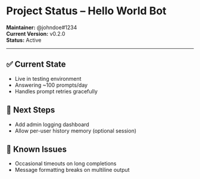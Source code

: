 # Project Status – Hello World Bot

**Maintainer:** @johndoe#1234  
**Current Version:** v0.2.0  
**Status:** Active

---

## ✅ Current State

- Live in testing environment
- Answering ~100 prompts/day
- Handles prompt retries gracefully

## 🔧 Next Steps

- Add admin logging dashboard
- Allow per-user history memory (optional session)

## 🐞 Known Issues

- Occasional timeouts on long completions
- Message formatting breaks on multiline output
